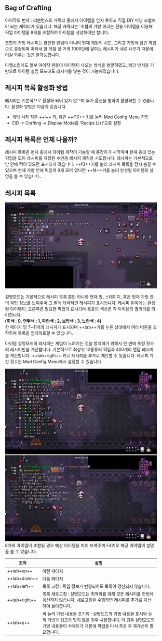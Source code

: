 ## Bag of Crafting

아이작의 번제 : 리펜턴스의 캐릭터 중에서 아이템을 얻지 못하고 직접 DIY 마냥 조합해야 되는 캐릭터가 있습니다. 해당 캐릭터는 '조합의 가방'이라는 전용 아이템을 이용해 픽업 아이템을 8개를 조합하여 아이템을 생성해야만 합니다.  

조합의 가방 레시피는 완전한 랜덤이 아니며 현재 게임의 시드, 그리고 가방에 담긴 픽업으로 결정되며 따라서 한 게임 당 거의 1000만에 달하는 레시피가 새로 나오기 때문에 이걸 외우는 것은 불가능합니다.  

다행스럽게도 일부 아이작 팬들이 아이템이 나오는 방식을 발굴하였고, 해당 방식을 기반으로 아이템 설명 모드에도 레시피를 넣는 것이 가능해졌습니다.

## 레시피 목록 활성화 방법

레시피는 기본적으로 활성화 되어 있지 않으며 추가 옵션을 통하여 활성화할 수 있습니다. 활성화 방법은 다음과 같습니다.

- 게임 시작 직후 ++l++ 키, 혹은 ++f10++ 키를 눌러 Mod Config Menu 진입
- EID -> Crafting -> Display Mode를 'Recipe List'으로 설정

## 레시피 목록은 언제 나올까?

레시피 목록은 현재 층에서 아이템 제작이 가능할 때 등장하기 시작하며 현재 층에 있는 픽업을 모아 레시피를 지정된 수만큼 레시피 제작을 시도합니다. 레시피는 기본적으로 방 안에 적이 있으면 표시되지 않습니다. ++f3++키를 눌러 레시피 목록을 잠시 숨길 수 있으며 현재 가방 안에 픽업이 8개 모여 있다면 ++f4++키를 눌러 완성될 아이템의 설명을 볼 수 있습니다.

## 레시피 목록

![레시피 목록](../img/crafting_recipe.jpg) 

설명모드는 기본적으로 레시피 목록 뿐만 아니라 현재 방, 스테이지, 혹은 현재 가방 안의 픽업 정보를 보여주며 그 밑에 대략적인 레시피가 표시됩니다. 
레시피 왼쪽에는 완성된 아이템이, 오른쪽은 필요한 픽업이 표시되며 등호의 색상은 각 아이템의 퀄리티를 의미합니다.  
**(회색 : 0, 연두색 : 1, 파란색 : 2, 보라색 : 3, 노란색 : 4)**  
한 페이지 당 7~11개의 레시피가 표시되며 ++tab++키를 누른 상태에서 여러 버튼을 조작하여 목록을 업데이트할 수 있습니다.

아이템 설명모드의 레시피는 게임이 느려지는 것을 방지하기 위해서 한 번에 특정 횟수의 레시피만을 계산합니다. 기본적으로 최상위 12종류의 픽업과 400개의 랜덤 레시피를 계산합니다. ++tab+right++ 키로 레시피를 추가로 계산할 수 있습니다. 레시피 계산 횟수는 Mod Config Menu에서 설정할 수 있습니다.

![레시피 결과](../img/crafting_result1.jpg) 
![레시피 결과 설명](../img/crafting_result2.jpg) 
8개의 아이템이 조합될 경우 예상 아이템을 미리 보여주며 F4키로 해당 아이템의 설명을 볼 수 있습니다.

| 조작 | 설명 |
| ------------ | ------------- |
| ++tab+up++ | 이전 페이지 |
| ++tab+down++ | 다음 페이지 |
| ++tab+left++ | 목록 고정 : 픽업 정보가 변경되어도 목록이 갱신되지 않습니다. |
| ++tab+right++ | 목록 새로고침 : 설명모드는 최적화를 위해 모든 레시피를 한번에 계산하지 않습니다. 새로고침을 수행하면 레시피를 추가로 계산하여 보여줍니다. |
| ++tab+q++ | 꾹 눌러 가방 내용물 초기화 : 설명모드의 가방 내용물 표시와 실제 가방과 싱크가 맞지 않을 경우 사용합니다. 이 경우 설명모드의 가방 내용물이 삭제되기 때문에 픽업을 다시 주운 후 재계산이 필요합니다. |

